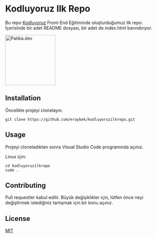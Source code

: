 # Kodluyoruz Ilk Repo

Bu repo [Kodluyoruz](https://kodluyoruz.org/tr/kodluyoruz/) Front-End Eğitiminde oluşturduğumuz ilk repo. İçerisinde bir adet README dosyası, bir adet de index.html barındırıyor.

<img src="https://patika-prod.s3.eu-central-1.amazonaws.com/staticFiles/patikaLogo.png" alt="Patika.dev" width="160">


## Installation

Öncelikle projeyi clonelayın.

```
git clone https://github.com/eraybek/kodluyoruzilkrepo.git
```

## Usage

Projeyi cloneladıktan sonra Visual Studio Code programında açınız.

Linux için:

```
cd kodluyoruzilkrepo
code .
```

## Contributing

Pull requestler kabul edilir. Büyük değişiklikler için, lütfen önce neyi değiştirmek istediğiniz tartışmak için bir konu açınız.

## License

[MIT](https://choosealicense.com/licenses/mit/)